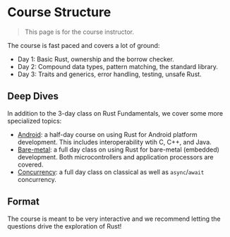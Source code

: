# Course Structure

> This page is for the course instructor.

The course is fast paced and covers a lot of ground:

* Day 1: Basic Rust, ownership and the borrow checker.
* Day 2: Compound data types,  pattern matching, the standard library.
* Day 3: Traits and generics, error handling, testing, unsafe Rust.

## Deep Dives

In addition to the 3-day class on Rust Fundamentals, we cover some more
specialized topics:

* [Android](../android.md): a half-day course on using Rust for Android platform
  development. This includes interoperability wtih C, C++, and Java.
* [Bare-metal](../welcome-bare-metal.md): a full day class on using Rust for
  bare-metal (embedded) development. Both microcontrollers and application
  processors are covered.
* [Concurrency](../concurrency.md): a full day class on classical as well as
  `async`/`await` concurrency.

## Format

The course is meant to be very interactive and we recommend letting the
questions drive the exploration of Rust!
